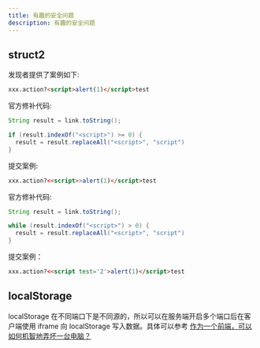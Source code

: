 ```yaml
---
title: 有趣的安全问题
description: 有趣的安全问题
---
```


## struct2 

发现者提供了案例如下:

```html
xxx.action?<script>alert(1)</script>test
```

官方修补代码:

```JAVA
String result = link.toString();

if (result.indexOf("<script>") >= 0) {
  result = result.replaceAll("<script>", "script")
}
```

提交案例:

```html
xxx.action?<<script>>alert(1)</script>test
```

官方修补代码:

```JAVA
String result = link.toString();

while (result.indexOf("<script>") > 0) {
  result = result.replaceAll("<script>", "script")
}
```

提交案例：

```html
xxx.action?<<script test='2'>alert(1)</script>test
```

## localStorage

localStorage 在不同端口下是不同源的，所以可以在服务端开启多个端口后在客户端使用 iframe 向 localStorage 写入数据。具体可以参考 [作为一个前端，可以如何机智地弄坏一台电脑？](https://imweb.io/topic/559b49bccfa459b41b0905f1)
